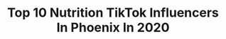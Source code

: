 ---
title: Top 10 Nutrition TikTok Influencers In Phoenix In 2020
description: >-
  Find top nutrition TikTok influencers in Phoenix in 2020. Most popular hashtags: #duet #greenscreen #phoenix #cooking.
platform: TikTok
profiles:
  - username: "nolimit_zombie"
    fullname: >-
      😈🏀🥇🤟🏾🇩🇴👶🏾
    location: "United States"
    followers: 4898
    engagement: 1372
    commentsToLikes: 0.222806
    id: ckacv6yszmg8s0i78vzfxsgcs
    verified: false
    hashtags: "#duet, #whirlpool, #greenscreen, #rip"
  - username: "123.cha.cha"
    fullname: >-
      💖Cha-Cha💖
    location: "United States"
    followers: 12047
    engagement: 1357
    commentsToLikes: 0.079318
    id: ck9fx8y3j5d870j78h4rrmvbb
    verified: false
    hashtags: "#jewel, #howtouse, #movies, #foolishgames"
  - username: "richydimov"
    fullname: >-
      Richy Dimov
    location: "United States"
    followers: 105193
    engagement: 1271
    commentsToLikes: 0.047457
    id: ck9rndpfd74tx0j78id9xevjg
    verified: true
    hashtags: "#fitness"
  - username: "phoenixfireborn"
    fullname: >-
      phoenix fireborn
    location: "United States"
    followers: 2971
    engagement: 932
    commentsToLikes: 0.078340
    id: ck9gtc31mm4cl0j7898ufe5c1
    verified: false
    hashtags: "#ajr, #bang, #issalook, #react"
  - username: "tawanarhinson"
    fullname: >-
      Tawana R Hinson
    location: "United States"
    followers: 6785
    engagement: 853
    commentsToLikes: 0.096441
    id: ckahug1wlibgh0i78vqlryz1b
    verified: false
    hashtags: "#help, #cloud12, #notready4dasummer"
  - username: "nba.content.page"
    fullname: >-
      nba.content.page🔥💦
    location: "United States"
    followers: 13260
    engagement: 1414
    commentsToLikes: 0.125156
    id: ck9vbbngimdm00j781nqgxoti
    verified: false
    hashtags: "#dillionbrooks, #danilogallinari, #hoopsathome, #hawks"
  - username: "extrajdm"
    fullname: >-
      ExtraJDM
    location: "United States"
    followers: 30243
    engagement: 1294
    commentsToLikes: 0.028705
    id: ck8w2kbol5jys0j78zxyz2wrp
    verified: false
    hashtags: "#subieflow, #covid19, #carguy, #greenscreen"
  - username: "heal.with.fifi"
    fullname: >-
      Fifi
    location: "United States"
    followers: 69984
    engagement: 628
    commentsToLikes: 0.055484
    id: ck8hmxnaoo7500j78mbxjv7le
    verified: false
    hashtags: "#keto, #cholesterol, #greenwashed, #carbs"
  - username: "the.muscle"
    fullname: >-
      The Muscle 
    location: "United States"
    followers: 550730
    engagement: 1188
    commentsToLikes: 0.020150
    id: ck977v75k5jy20j78g9ni2mm8
    verified: true
    hashtags: "#winthis, #teachemyoung, #poorbaby, #firefighters"
  - username: "phoenixxxx07"
    fullname: >-
      Phoenix 😻
    location: "United States"
    followers: 226371
    engagement: 1926
    commentsToLikes: 0.020537
    id: ck9vfu6wc4ph80j78dzpbewl4
    verified: false
    hashtags: "#voiceeffects, #trend, #trending, #neverfitin"
---